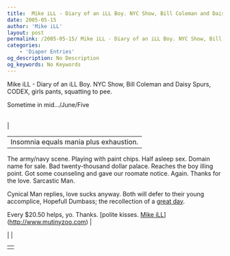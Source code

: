 ```yaml
---
title:  Mike iLL - Diary of an iLL Boy. NYC Show, Bill Coleman and Daisy Spurs, CODEX, girls pants, squatting to pee.
date: 2005-05-15
author: 'Mike iLL'
layout: post
permalink: /2005-05-15/ Mike iLL - Diary of an iLL Boy. NYC Show, Bill Coleman and Daisy Spurs, CODEX, girls pants, squatting to pee.
categories:
    - 'Diaper Entries'
og_description: No Description
og_keywords: No Keywords
---
```

<style>
body {
  background-color: ;
  color: ;
}
a {
  color: ;
}
a:active {
  color: ;
}
a:visited {
  color: ;
}
</style>

   Mike iLL - Diary of an iLL Boy. NYC Show, Bill Coleman and Daisy Spurs, CODEX, girls pants, squatting to pee.  
<!--
google\_ad\_client = "pub-7092652543555559";
google\_alternate\_ad\_url = "http://www.obliteration.com/O\_site/thought/Mikeb/click.htm";
google\_ad\_width = 120;
google\_ad\_height = 600;
google\_ad\_format = "120x600\_as";
google\_ad\_channel ="";
google\_ad\_type = "text";
google\_color\_border = ["F9DFF9","DFF2FD","B0E0E6"];
google\_color\_bg = ["F9DFF9","DFF2FD","FFFFFF"];
google\_color\_link = ["0000CC","0000CC","000000"];
google\_color\_url = ["008000","008000","336699"];
google\_color\_text = ["000000","000000","333333"];
//-->
 

Sometime in mid.../June/Five


|  |  |  |
| --- | --- | --- |
| 

|  |
| --- |
| Insomnia equals mania plus exhaustion.
 The army/navy scene.
Playing with paint chips.
Half asleep sex.
Domain name for sale.
Bad twenty-thousand dollar palace.
Reaches the boy illing point.
Got some counseling and gave our roomate notice. Again.
Thanks for the love. Sarcastic Man.

Cynical Man replies, love sucks anyway.
Both will defer to their young accomplice, Hopefull Dumbass; the recollection of a [great day](./mikeb223.htm).











Every $20.50 helps, yo. Thanks.
[polite kisses.
[Mike iLL](mailto:mike@obliteration.com)](http://www.mutinyzoo.com)
 |

 | 
 |

   


|  |
| --- |
|   |

   
   
   
   
  

